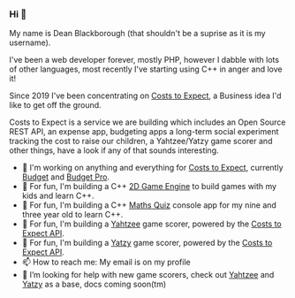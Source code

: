 ### Hi 👋

My name is Dean Blackborough (that shouldn't be a suprise as it is my username).

I've been a web developer forever, mostly PHP, however I dabble with lots of other languages, most recently I've starting using C++ in anger and love it!

Since 2019 I've been concentrating on [Costs to Expect](https://api.costs-to-expect.com), a Business idea I'd like to get off the ground.

Costs to Expect is a service we are building which includes an Open Source REST API, an expense app, budgeting apps a long-term social experiment tracking the cost to raise our children, a Yahtzee/Yatzy game scorer and other things, have a look if any of that sounds interesting.

- 🔭 I'm working on anything and everything for [Costs to Expect](https://api.costs-to-expect.com), currently [Budget](https://budget.costs-to-expect.com) and [Budget Pro](https://budget-pro.costs-to-expect.com).
- 🌱 For fun, I'm building a C++ [2D Game Engine](https://github.com/deanblackborough/Prune2D) to build games with my kids and learn C++.
- 🌱 For fun, I'm building a C++ [Maths Quiz](https://github.com/deanblackborough/MathsQuiz) console app for my nine and three year old to learn C++.
- 🌱 For fun, I'm building a [Yahtzee](https://github.com/costs-to-expect/yahtzee) game scorer, powered by the [Costs to Expect API](https://api.costs-to-expect.com).
- 🌱 For fun, I'm building a [Yatzy](https://github.com/costs-to-expect/yatzy) game scorer, powered by the [Costs to Expect API](https://api.costs-to-expect.com).
- 📫 How to reach me: My email is on my profile
- 🤔 I’m looking for help with new game scorers, check out [Yahtzee](https://github.com/costs-to-expect/yahtzee) and [Yatzy](https://github.com/costs-to-expect/yatzy) as a base, docs coming soon(tm)
